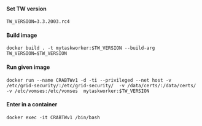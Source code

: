 #### Set TW version
`TW_VERSION=3.3.2003.rc4`

#### Build image 
`docker build . -t mytaskworker:$TW_VERSION --build-arg TW_VERSION=$TW_VERSION`

#### Run given image 
`docker run --name CRABTWv1 -d -ti --privileged --net host -v /etc/grid-security/:/etc/grid-security/  -v /data/certs/:/data/certs/  -v /etc/vomses:/etc/vomses  mytaskworker:$TW_VERSION`

#### Enter in a container
`docker exec -it CRABTWv1 /bin/bash`
